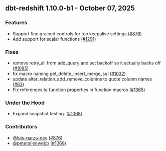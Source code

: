 ## dbt-redshift 1.10.0-b1 - October 07, 2025

### Features

- Support fine grained controls for tcp keepalive settings ([#876](https://github.com/dbt-labs/dbt-adapters/issues/876))
- Add support for scalar functions ([#1291](https://github.com/dbt-labs/dbt-adapters/issues/1291))

### Fixes

- remove retry_all from add_query and set backoff so it actually backs off ([#1095](https://github.com/dbt-labs/dbt-adapters/issues/1095))
- fix macro naming get_delete_insert_merge_sql ([#1032](https://github.com/dbt-labs/dbt-adapters/issues/1032))
- update alter_relation_add_remove_columns to quote column names ([#63](https://github.com/dbt-labs/dbt-adapters/issues/63))
- Fix references to function properties in function macros ([#1365](https://github.com/dbt-labs/dbt-adapters/issues/1365))

### Under the Hood

- Expand snapshot testing. ([#1068](https://github.com/dbt-labs/dbt-adapters/issues/1068))

### Contributors
- [@luis-garza-dev](https://github.com/luis-garza-dev) ([#876](https://github.com/dbt-labs/dbt-adapters/issues/876))
- [@peterallenwebb](https://github.com/peterallenwebb) ([#1068](https://github.com/dbt-labs/dbt-adapters/issues/1068))
